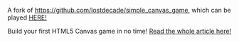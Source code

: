 A fork of https://github.com/lostdecade/simple_canvas_game, which can be played [HERE!](http://liloboy.github.io/simple_canvas_game/)

Build your first HTML5 Canvas game in no time! [Read the whole article here!](http://www.lostdecadegames.com/how-to-make-a-simple-html5-canvas-game/)
